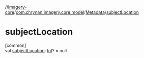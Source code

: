 //[imagery-core](../../../index.md)/[com.chrynan.imagery.core.model](../index.md)/[Metadata](index.md)/[subjectLocation](subject-location.md)

# subjectLocation

[common]\
val [subjectLocation](subject-location.md): [Int](https://kotlinlang.org/api/latest/jvm/stdlib/kotlin/-int/index.html)? = null
